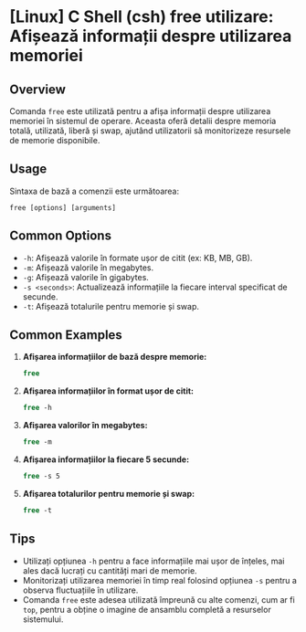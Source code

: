 # [Linux] C Shell (csh) free utilizare: Afișează informații despre utilizarea memoriei

## Overview
Comanda `free` este utilizată pentru a afișa informații despre utilizarea memoriei în sistemul de operare. Aceasta oferă detalii despre memoria totală, utilizată, liberă și swap, ajutând utilizatorii să monitorizeze resursele de memorie disponibile.

## Usage
Sintaxa de bază a comenzii este următoarea:

```
free [options] [arguments]
```

## Common Options
- `-h`: Afișează valorile în formate ușor de citit (ex: KB, MB, GB).
- `-m`: Afișează valorile în megabytes.
- `-g`: Afișează valorile în gigabytes.
- `-s <seconds>`: Actualizează informațiile la fiecare interval specificat de secunde.
- `-t`: Afișează totalurile pentru memorie și swap.

## Common Examples
1. **Afișarea informațiilor de bază despre memorie:**
   ```csh
   free
   ```

2. **Afișarea informațiilor în format ușor de citit:**
   ```csh
   free -h
   ```

3. **Afișarea valorilor în megabytes:**
   ```csh
   free -m
   ```

4. **Afișarea informațiilor la fiecare 5 secunde:**
   ```csh
   free -s 5
   ```

5. **Afișarea totalurilor pentru memorie și swap:**
   ```csh
   free -t
   ```

## Tips
- Utilizați opțiunea `-h` pentru a face informațiile mai ușor de înțeles, mai ales dacă lucrați cu cantități mari de memorie.
- Monitorizați utilizarea memoriei în timp real folosind opțiunea `-s` pentru a observa fluctuațiile în utilizare.
- Comanda `free` este adesea utilizată împreună cu alte comenzi, cum ar fi `top`, pentru a obține o imagine de ansamblu completă a resurselor sistemului.